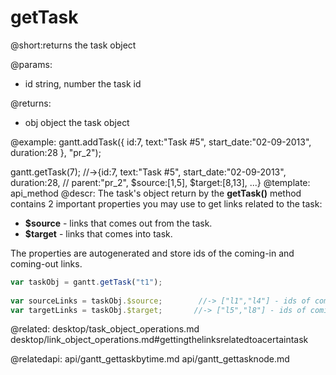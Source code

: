 getTask
=============
@short:returns the task object
	

@params:
- id	string, number	the task id

@returns:
- obj	object	the task object


@example:
gantt.addTask({
    id:7,
    text:"Task #5",
    start_date:"02-09-2013",
    duration:28
}, "pr_2");

gantt.getTask(7);
//->{id:7, text:"Task #5", start_date:"02-09-2013", duration:28, 
//   parent:"pr_2", $source:[1,5], $target:[8,13], ...}
@template:	api_method
@descr:
The task's object return by the **getTask()** method contains 2 important properties you may use to get links related to the task: 

- **$source** - links that comes out from the task.
- **$target** - links that comes into task.

The properties are autogenerated and store ids of the  coming-in and coming-out links.

~~~js
var taskObj = gantt.getTask("t1");
 
var sourceLinks = taskObj.$source;        //-> ["l1","l4"] - ids of coming-out links  
var targetLinks = taskObj.$target;       //-> ["l5","l8"] - ids of coming-into links
~~~

@related:
	desktop/task_object_operations.md
    desktop/link_object_operations.md#gettingthelinksrelatedtoacertaintask

@relatedapi:
	api/gantt_gettaskbytime.md
    api/gantt_gettasknode.md
